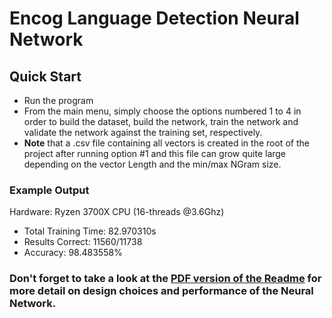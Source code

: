 # Encog Language Detection Neural Network

## Quick Start

* Run the program
* From the main menu, simply choose the options numbered 1 to 4 in order to build the dataset, build the network, train the network and validate the network against the training set, respectively. 
* **Note** that a .csv file containing all vectors is created in the root of the project after running option #1 and this file can grow quite large depending on the vector Length and the min/max NGram size.

### Example Output

Hardware: Ryzen 3700X CPU (16-threads @3.6Ghz)

* Total Training Time: 82.970310s
* Results Correct: 11560/11738
* Accuracy: 98.483558%

### Don't forget to take a look at the [PDF version of the Readme](https://github.com/SerjiVutinss/EncogLanguageNeuralNetwork/blob/master/README.pdf) for more detail on design choices and performance of the Neural Network.